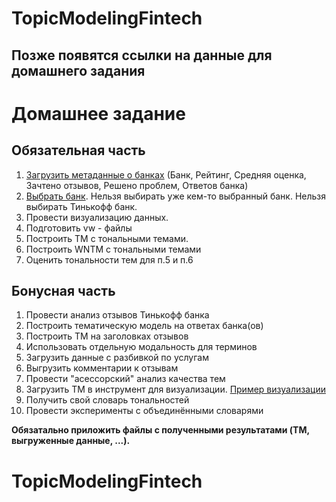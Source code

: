 # TopicModelingFintech

## Позже появятся ссылки на данные для домашнего задания

# Домашнее задание

## Обязательная часть

1. [Загрузить метаданные о банках](http://www.banki.ru/services/responses/) (Банк, Рейтинг, Средняя оценка, Зачтено отзывов, Решено проблем, Ответов банка)
2. [Выбрать банк](https://docs.google.com/spreadsheets/d/1g1cmBCmN4fWVHV4AR8xLk_N8InZGeFJyFuxK7tUHvx8/edit?usp=sharing). Нельзя выбирать уже кем-то выбранный банк. Нельзя выбирать Тинькофф банк.
3. Провести визуализацию данных.
4. Подготовить vw - файлы
5. Построить ТМ с тональными темами.
6. Построить WNTM c тональными темами
7. Оценить тональности тем для п.5 и п.6

## Бонусная часть

1. Провести анализ отзывов Тинькофф банка
2. Построить тематическую модель на ответах банка(ов)
3. Построить ТМ на заголовках отзывов
4. Использовать отдельную модальность для терминов
5. Загрузить данные с разбивкой по услугам
6. Выгрузить комментарии к отзывам
7. Провести "асессорский" анализ качества тем
8. Загрузить ТМ в инструмент для визуализации. [Пример визуализации](http://visartm.vdi.mipt.ru/)
9. Получить свой словарь тональностей
10. Провести эксперименты с объединёнными словарями

**Обязатально приложить файлы с полученными результатами (TM, выгруженные данные, ...).**
# TopicModelingFintech
